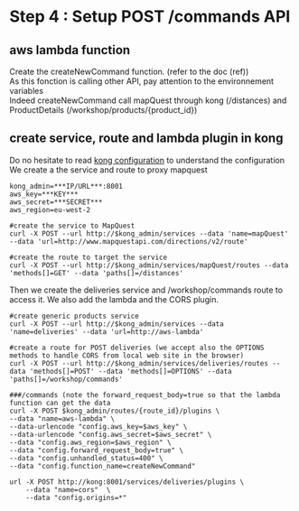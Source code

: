 # Step 4 : Setup POST /commands API

## aws lambda function

Create the createNewCommand function. (refer to the doc (ref))
</br>As this fonction is calling other API, pay attention to the environnement variables
</br>Indeed createNewCommand call mapQuest through kong (/distances) and ProductDetails (/workshop/products/{product_id})

## create service, route and lambda plugin in kong


Do no hesitate to read [kong configuration](../../kong/kond.md) to understand the configuration
</br> We create a the service and route to proxy mapquest

```
kong_admin=***IP/URL***:8001
aws_key=***KEY***
aws_secret=***SECRET***
aws_region=eu-west-2

#create the service to MapQuest
curl -X POST --url http://$kong_admin/services --data 'name=mapQuest' --data 'url=http://www.mapquestapi.com/directions/v2/route'

#create the route to target the service
curl -X POST --url http://$kong_admin/services/mapQuest/routes --data 'methods[]=GET' --data 'paths[]=/distances'

```

Then we create the deliveries service and /workshop/commands route to access it. We also add the lambda and the CORS plugin.

```
#create generic products service
curl -X POST --url http://$kong_admin/services --data 'name=deliveries' --data 'url=http://aws-lambda'

#create a route for POST deliveries (we accept also the OPTIONS methods to handle CORS from local web site in the browser)
curl -X POST --url http://$kong_admin/services/deliveries/routes --data 'methods[]=POST' --data 'methods[]=OPTIONS' --data 'paths[]=/workshop/commands'

###/commands (note the forward_request_body=true so that the lambda function can get the data
curl -X POST $kong_admin/routes/{route_id}/plugins \
--data "name=aws-lambda" \
--data-urlencode "config.aws_key=$aws_key" \
--data-urlencode "config.aws_secret=$aws_secret" \
--data "config.aws_region=$aws_region" \
--data "config.forward_request_body=true" \
--data "config.unhandled_status=400" \
--data "config.function_name=createNewCommand"

url -X POST http://kong:8001/services/deliveries/plugins \
    --data "name=cors"  \
    --data "config.origins=*"
```


